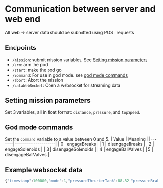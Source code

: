 # Communication between server and web end
All web -> server data should be submitted using POST requests

## Endpoints
- `/mission`: submit mission variables. See [Setting mission parameters](#setting-mission-parameters)
- `/arm`: arm the pod
- `/start`: make the pod go
- `/command`: For use in god mode. see [god mode commands](#god-mode-commands)
- `/abort`: Abort the mission
- `/dataWebSocket`: Open a websocket for streaming data

## Setting mission parameters
Set 3 variables, all in float format: `distance`, `pressure`, and `topSpeed`.

## God mode commands
Set the `command` variable to a value between 0 and 5.
| Value | Meaning             |
|-------|---------------------|
| 0     | engageBreaks        |
| 1     | disengageBreaks     |
| 2     | engageSolenoids     |
| 3     | disengageSolenoids  |
| 4     | engageBallValves    |
| 5     | disengageBallValves |

## Example websocket data
```javascript
{"timestamp":100000,"mode":3,"pressureThrusterTank":88.82,"pressureBrakingTank":65.83,"pressureBrakingExtend":56.13,"pressureBrakingCompress":76.29,"temperatureThrusterLeftTank":53.54,"temperatureThrusterRightTank":63.85,"temperatureThrusterNozzle":95.88,"temperatureBattery":13.46,"temperatureBrakingTank":51.1,"temperatureBrakingExtend":15.8,"temperatureBrakingCompress":10.73,"speed":59.631397,"distance":70.96314,"vibration1":78.79,"vibration2":63.15,"vibration3":68.73,"vibration4":96.57,"actuationThruster":true,"actuationRelieveValve":true,"actuationSafetyValve":true,"actuationBrakingValve":false,"currentThrusterLeftValve":4.38,"currentThrusterRightValve":27.92,"currentThrusterRelieveValve":20.33,"currentBrakingValve":7.21,"currentNAP":48.2,"currentBattery":88.49,"voltageThrusterLeftValve":40,"voltageThrusterRightValve":75.71,"voltageThrusterRelieveValve":78.43,"voltageBrakingValve":78.41,"voltageNAP":28.81,"voltageBattery":58.13,"orientationx":90.1,"orientationy":87.9,"orientationz":76.49,"accelerationx":34.64,"accelerationy":12.4,"accelerationz":96.29,"imuStatus":1,"brakeStatus":0,"propulsionStatus":1,"emergencyBrake":false}
```
